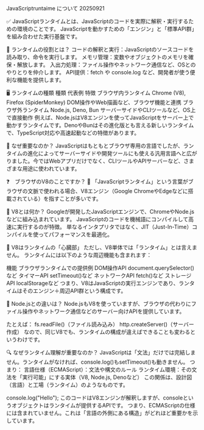 JavaScriptruntaime について 20250921

✅ JavaScriptランタイムとは、JavaScriptのコードを実際に解釈・実行するための環境のことです。
JavaScriptを動かすための「エンジン」と「標準API群」を組み合わせた実行基盤です。

🧠 ランタイムの役割とは？
コードの解釈と実行：JavaScriptのソースコードを読み取り、命令を実行します。
メモリ管理：変数やオブジェクトのメモリを確保・解放します。
入出力処理：ファイル操作やネットワーク通信など、OSとのやりとりを仲介します。
API提供：fetch や console.log など、開発者が使う便利な機能を提供します。

🖥️ ランタイムの種類
種類	                代表例	                            特徴
ブラウザ内ランタイム	Chrome (V8), Firefox (SpiderMonkey)	DOM操作やWeb描画など、ブラウザ機能と連携
ブラウザ外ランタイム	Node.js, Deno, Bun	                サーバーサイドやCLIツールなど、OS上で直接動作
例えば、Node.jsはV8エンジンを使ってJavaScriptをサーバー上で動かすランタイムです。DenoやBunはその進化版とも言える新しいランタイムで、TypeScript対応や高速起動などの特徴があります。

🧪 なぜ重要なのか？
JavaScriptはもともとブラウザ専用の言語でしたが、ランタイムの進化によってサーバーサイドや開発ツールにも使える汎用言語へと広がりました。今ではWebアプリだけでなく、CLIツールやAPIサーバーなど、さまざまな用途に使われています。

❓　ブラウザのV8のことですか？
🎯 「JavaScriptランタイム」という言葉がブラウザの文脈で使われる場合、V8エンジン（Google ChromeやEdgeなどに搭載されている）を指すことが多いです。

🔧 V8とは何か？
Googleが開発したJavaScriptエンジンで、ChromeやNode.jsなどに組み込まれています。
JavaScriptのコードを機械語にコンパイルして高速に実行するのが特徴。
単なるインタプリタではなく、JIT（Just-In-Time）コンパイルを使ってパフォーマンスを最適化。

🧩 V8はランタイムの「心臓部」
ただし、V8単体では「ランタイム」とは言えません。
ランタイムには以下のような周辺機能も含まれます：

機能	        ブラウザランタイムでの提供例
DOM操作API	    document.querySelector()など
タイマーAPI	    setTimeout()など
ネットワークAPI	fetch()など
ストレージAPI	localStorageなど
つまり、V8はJavaScriptの実行エンジンであり、ランタイムはそのエンジン＋周辺API群という構成です。

🧠 Node.jsとの違いは？
Node.jsもV8を使っていますが、ブラウザの代わりにファイル操作やネットワーク通信などのサーバー向けAPIを提供しています。

たとえば：
fs.readFile()（ファイル読み込み）
http.createServer()（サーバー作成）
なので、同じV8でも、ランタイムの構成が違えばできることも変わるというわけです。

🔍 なぜランタイム理解が重要なのか？
JavaScriptは「文法」だけでは完結しません。ランタイムがなければ、console.log()もsetTimeout()も動きません。
つまり：
言語仕様（ECMAScript）：文法や構文のルール
ランタイム環境：その文法を「実行可能」にする実体（V8, Node.js, Denoなど）
この関係は、設計図（言語）と工場（ランタイム）のようなものです。

console.log("Hello");
このコードはV8エンジンが解釈しますが、consoleというオブジェクトはランタイムが提供するAPIです。
つまり、ECMAScriptの仕様には含まれていません。これは「言語の外側にある構造」がどれほど重要かを示しています。
